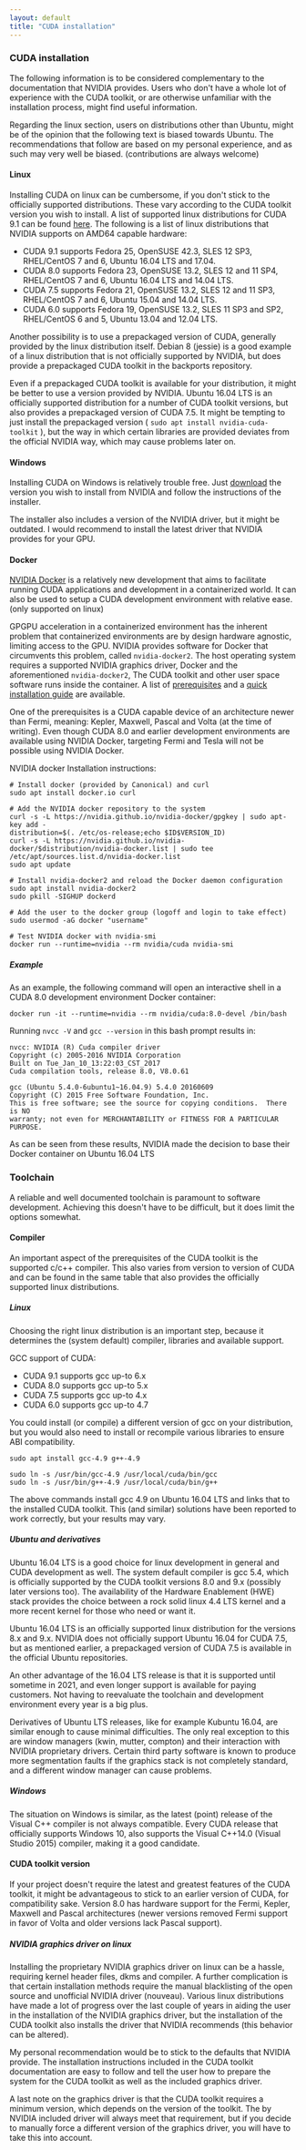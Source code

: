 ```yaml
---
layout: default
title: "CUDA installation"
---
```


### CUDA installation

The following information is to be considered complementary to the documentation that NVIDIA provides. Users who don't have a whole lot of experience with the CUDA toolkit, or are otherwise unfamiliar with the installation process, might find useful information.

Regarding the linux section, users on distributions other than Ubuntu, might be of the opinion that the following text is biased towards Ubuntu. The recommendations that follow are based on my personal experience, and as such may very well be biased. (contributions are always welcome)

#### Linux

Installing CUDA on linux can be cumbersome, if you don't stick to the officially supported distributions. These vary according to the CUDA toolkit version you wish to install. A list of supported linux distributions for CUDA 9.1 can be found [here](https://docs.nvidia.com/cuda/cuda-installation-guide-linux/index.html#system-requirements). The following is a list of linux distributions that NVIDIA supports on AMD64 capable hardware:

  * CUDA 9.1 supports Fedora 25, OpenSUSE 42.3, SLES 12 SP3, RHEL/CentOS 7 and 6, Ubuntu 16.04 LTS and 17.04.
  * CUDA 8.0 supports Fedora 23, OpenSUSE 13.2, SLES 12 and 11 SP4, RHEL/CentOS 7 and 6, Ubuntu 16.04 LTS and 14.04 LTS.
  * CUDA 7.5 supports Fedora 21, OpenSUSE 13.2, SLES 12 and 11 SP3, RHEL/CentOS 7 and 6, Ubuntu 15.04 and 14.04 LTS.
  * CUDA 6.0 supports Fedora 19, OpenSUSE 13.2, SLES 11 SP3 and SP2, RHEL/CentOS 6 and 5, Ubuntu 13.04 and 12.04 LTS.

Another possibility is to use a prepackaged version of CUDA, generally provided by the linux distribution itself. Debian 8 (jessie) is a good example of a linux distribution that is not officially supported by NVIDIA, but does provide a prepackaged CUDA toolkit in the backports repository.

Even if a prepackaged CUDA toolkit is available for your distribution, it might be better to use a version provided by NVIDIA. Ubuntu 16.04 LTS is an officially supported distribution for a number of CUDA toolkit versions, but also provides a prepackaged version of CUDA 7.5. It might be tempting to just install the prepackaged version ( `sudo apt install nvidia-cuda-toolkit` ), but the way in which certain libraries are provided deviates from the official NVIDIA way, which may cause problems later on.

#### Windows

Installing CUDA on Windows is relatively trouble free. Just [download](https://developer.nvidia.com/cuda-toolkit-archive) the version you wish to install from NVIDIA and follow the instructions of the installer.

The installer also includes a version of the NVIDIA driver, but it might be outdated. I would recommend to install the latest driver that NVIDIA provides for your GPU.

#### Docker

[NVIDIA Docker](https://devblogs.nvidia.com/nvidia-docker-gpu-server-application-deployment-made-easy/) is a relatively new development that aims to facilitate running CUDA applications and development in a containerized world. It can also be used to setup a CUDA development environment with relative ease. (only supported on linux)

GPGPU acceleration in a containerized environment has the inherent problem that containerized environments are by design hardware agnostic, limiting access to the GPU. NVIDIA provides software for Docker that circumvents this problem, called `nvidia-docker2`. The host operating system requires a supported NVIDIA graphics driver, Docker and the aforementioned `nvidia-docker2`, The CUDA toolkit and other user space software runs inside the container. A list of [prerequisites](https://github.com/NVIDIA/nvidia-docker/wiki/Installation-(version-2.0)#prerequisites) and a [quick installation guide](https://github.com/NVIDIA/nvidia-docker) are available.

One of the prerequisites is a CUDA capable device of an architecture newer than Fermi, meaning: Kepler, Maxwell, Pascal and Volta (at the time of writing). Even though CUDA 8.0 and earlier development environments are available using NVIDIA Docker, targeting Fermi and Tesla will not be possible using NVIDIA Docker.

NVIDIA docker Installation instructions:

    # Install docker (provided by Canonical) and curl
    sudo apt install docker.io curl

    # Add the NVIDIA docker repository to the system
    curl -s -L https://nvidia.github.io/nvidia-docker/gpgkey | sudo apt-key add -
    distribution=$(. /etc/os-release;echo $ID$VERSION_ID)
    curl -s -L https://nvidia.github.io/nvidia-docker/$distribution/nvidia-docker.list | sudo tee /etc/apt/sources.list.d/nvidia-docker.list
    sudo apt update

    # Install nvidia-docker2 and reload the Docker daemon configuration
    sudo apt install nvidia-docker2
    sudo pkill -SIGHUP dockerd

    # Add the user to the docker group (logoff and login to take effect)
    sudo usermod -aG docker "username"

    # Test NVIDIA docker with nvidia-smi
    docker run --runtime=nvidia --rm nvidia/cuda nvidia-smi

##### Example

As an example, the following command will open an interactive shell in a CUDA 8.0 development environment Docker container:

    docker run -it --runtime=nvidia --rm nvidia/cuda:8.0-devel /bin/bash

Running `nvcc -V` and `gcc --version` in this bash prompt results in:

    nvcc: NVIDIA (R) Cuda compiler driver
    Copyright (c) 2005-2016 NVIDIA Corporation
    Built on Tue_Jan_10_13:22:03_CST_2017
    Cuda compilation tools, release 8.0, V8.0.61

    gcc (Ubuntu 5.4.0-6ubuntu1~16.04.9) 5.4.0 20160609
    Copyright (C) 2015 Free Software Foundation, Inc.
    This is free software; see the source for copying conditions.  There is NO
    warranty; not even for MERCHANTABILITY or FITNESS FOR A PARTICULAR PURPOSE.

As can be seen from these results, NVIDIA made the decision to base their Docker container on Ubuntu 16.04 LTS

### Toolchain

A reliable and well documented toolchain is paramount to software development. Achieving this doesn't have to be difficult, but it does limit the options somewhat.

#### Compiler

An important aspect of the prerequisites of the CUDA toolkit is the supported c/c++ compiler. This also varies from version to version of CUDA and can be found in the same table that also provides the officially supported linux distributions.

##### Linux

Choosing the right linux distribution is an important step, because it determines the (system default) compiler, libraries and available support.

GCC support of CUDA:

  * CUDA 9.1 supports gcc up-to 6.x
  * CUDA 8.0 supports gcc up-to 5.x
  * CUDA 7.5 supports gcc up-to 4.x
  * CUDA 6.0 supports gcc up-to 4.7

You could install (or compile) a different version of gcc on your distribution, but you would also need to install or recompile various libraries to ensure ABI compatibility.

    sudo apt install gcc-4.9 g++-4.9
    
    sudo ln -s /usr/bin/gcc-4.9 /usr/local/cuda/bin/gcc
    sudo ln -s /usr/bin/g++-4.9 /usr/local/cuda/bin/g++

The above commands install gcc 4.9 on Ubuntu 16.04 LTS and links that to the installed CUDA toolkit. This (and similar) solutions have been reported to work correctly, but your results may vary.

##### Ubuntu and derivatives

Ubuntu 16.04 LTS is a good choice for linux development in general and CUDA development as well. The system default compiler is gcc 5.4, which is officially supported by the CUDA toolkit versions 8.0 and 9.x (possibly later versions too). The availability of the Hardware Enablement (HWE) stack provides the choice between a rock solid linux 4.4 LTS kernel and a more recent kernel for those who need or want it.

Ubuntu 16.04 LTS is an officially supported linux distribution for the versions 8.x and 9.x. NVIDIA does not officially support Ubuntu 16.04 for CUDA 7.5, but as mentioned earlier, a prepackaged version of CUDA 7.5 is available in the official Ubuntu repositories.

An other advantage of the 16.04 LTS release is that it is supported until sometime in 2021, and even longer support is available for paying customers. Not having to reevaluate the toolchain and development environment every year is a big plus.

Derivatives of Ubuntu LTS releases, like for example Kubuntu 16.04, are similar enough to cause minimal difficulties. The only real exception to this are window managers (kwin, mutter, compton) and their interaction with NVIDIA proprietary drivers. Certain third party software is known to produce more segmentation faults if the graphics stack is not completely standard, and a different window manager can cause problems.

##### Windows

The situation on Windows is similar, as the latest (point) release of the Visual C++ compiler is not always compatible. Every CUDA release that officially supports Windows 10, also supports the Visual C++14.0 (Visual Studio 2015) compiler, making it a good candidate.

#### CUDA toolkit version

If your project doesn't require the latest and greatest features of the CUDA toolkit, it might be advantageous to stick to an earlier version of CUDA, for compatibility sake. Version 8.0 has hardware support for the Fermi, Kepler, Maxwell and Pascal architectures (newer versions removed Fermi support in favor of Volta and older versions lack Pascal support).

##### NVIDIA graphics driver on linux

Installing the proprietary NVIDIA graphics driver on linux can be a hassle, requiring kernel header files, dkms and compiler. A further complication is that certain installation methods require the manual blacklisting of the open source and unofficial NVIDIA driver (nouveau). Various linux distributions have made a lot of progress over the last couple of years in aiding the user in the installation of the NVIDIA graphics driver, but the installation of the CUDA toolkit also installs the driver that NVIDIA recommends (this behavior can be altered).

My personal recommendation would be to stick to the defaults that NVIDIA provide. The installation instructions included in the CUDA toolkit documentation are easy to follow and tell the user how to prepare the system for the CUDA toolkit as well as the included graphics driver.

A last note on the graphics driver is that the CUDA toolkit requires a minimum version, which depends on the version of the toolkit. The by NVIDIA included driver will always meet that requirement, but if you decide to manually force a different version of the graphics driver, you will have to take this into account.
